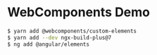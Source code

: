WebComponents Demo
==================


```bash
$ yarn add @webcomponents/custom-elements
$ yarn add --dev ngx-build-plus@7
$ ng add @angular/elements 
```
